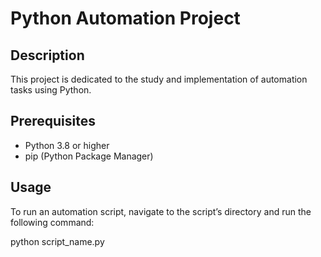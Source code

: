 # Python Automation Project

## Description

This project is dedicated to the study and implementation of automation tasks using Python. 

## Prerequisites

- Python 3.8 or higher
- pip (Python Package Manager)

## Usage

To run an automation script, navigate to the script’s directory and run the following command:

python script_name.py